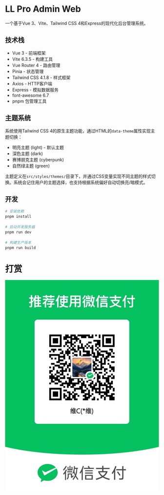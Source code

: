 # LL Pro Admin Web

一个基于Vue 3、Vite、Tailwind CSS 4和Express的现代化后台管理系统。

## 技术栈

- Vue 3 - 前端框架
- Vite 6.3.5 - 构建工具
- Vue Router 4 - 路由管理
- Pinia - 状态管理
- Tailwind CSS 4.1.8 - 样式框架
- Axios - HTTP客户端
- Express - 模拟数据服务
- font-awesome 6.7
- pnpm 包管理工具

## 主题系统

系统使用Tailwind CSS 4的原生主题功能，通过HTML的`data-theme`属性实现主题切换：

- 明亮主题 (light) - 默认主题
- 深色主题 (dark)
- 赛博朋克主题 (cyberpunk)
- 自然绿主题 (green)

主题定义在`src/styles/themes/`目录下，并通过CSS变量实现不同主题的样式切换。系统会记住用户的主题选择，也支持根据系统偏好自动切换亮/暗模式。

## 开发

```bash
# 安装依赖
pnpm install

# 启动开发服务器
pnpm run dev

# 构建生产版本
pnpm run build

```

# 打赏
![alt text](image.png)